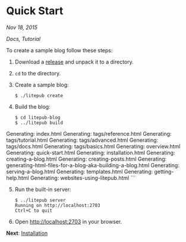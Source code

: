 # Quick Start

*Nov 18, 2015*

*Docs, Tutorial*

To create a sample blog follow these steps:

1. Download a [release](https://github.com/mirovarga/litepub/releases) and
unpack it to a directory.

2. `cd` to the directory.

3. Create a sample blog:

  	```
  	$ ./litepub create
  	```

4. Build the blog:

	```
	$ cd litepub-blog
	$ ../litepub build
  Generating: index.html
  Generating: tags/reference.html
  Generating: tags/tutorial.html
  Generating: tags/advanced.html
  Generating: tags/docs.html
  Generating: tags/basics.html
  Generating: overview.html
  Generating: quick-start.html
  Generating: installation.html
  Generating: creating-a-blog.html
  Generating: creating-posts.html
  Generating: generating-html-files-for-a-blog-aka-building-a-blog.html
  Generating: serving-a-blog.html
  Generating: templates.html
  Generating: getting-help.html
  Generating: websites-using-litepub.html
	```

5. Run the built-in server:

	```
	$ ../litepub server
	Running on http://localhost:2703
	Ctrl+C to quit
	```

6. Open [http://localhost:2703](http://localhost:2703) in your browser.

**Next**: [Installation](/installation.html)
